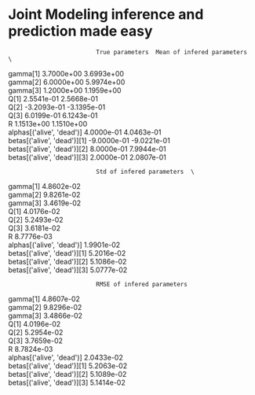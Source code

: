 # Joint Modeling inference and prediction made easy

                             True parameters  Mean of infered parameters  \
gamma[1]                          3.7000e+00                  3.6993e+00   
gamma[2]                          6.0000e+00                  5.9974e+00   
gamma[3]                          1.2000e+00                  1.1959e+00   
Q[1]                              2.5541e-01                  2.5668e-01   
Q[2]                             -3.2093e-01                 -3.1395e-01   
Q[3]                              6.0199e-01                  6.1243e-01   
R                                 1.1513e+00                  1.1510e+00   
alphas[('alive', 'dead')]         4.0000e-01                  4.0463e-01   
betas[('alive', 'dead')][1]      -9.0000e-01                 -9.0221e-01   
betas[('alive', 'dead')][2]       8.0000e-01                  7.9944e-01   
betas[('alive', 'dead')][3]       2.0000e-01                  2.0807e-01   

                             Std of infered parameters  \
gamma[1]                                    4.8602e-02   
gamma[2]                                    9.8261e-02   
gamma[3]                                    3.4619e-02   
Q[1]                                        4.0176e-02   
Q[2]                                        5.2493e-02   
Q[3]                                        3.6181e-02   
R                                           8.7776e-03   
alphas[('alive', 'dead')]                   1.9901e-02   
betas[('alive', 'dead')][1]                 5.2016e-02   
betas[('alive', 'dead')][2]                 5.1086e-02   
betas[('alive', 'dead')][3]                 5.0777e-02   

                             RMSE of infered parameters  
gamma[1]                                     4.8607e-02  
gamma[2]                                     9.8296e-02  
gamma[3]                                     3.4866e-02  
Q[1]                                         4.0196e-02  
Q[2]                                         5.2954e-02  
Q[3]                                         3.7659e-02  
R                                            8.7824e-03  
alphas[('alive', 'dead')]                    2.0433e-02  
betas[('alive', 'dead')][1]                  5.2063e-02  
betas[('alive', 'dead')][2]                  5.1089e-02  
betas[('alive', 'dead')][3]                  5.1414e-02  
